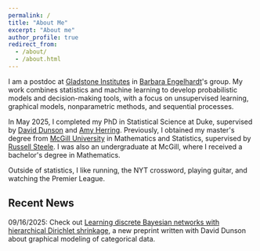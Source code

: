 ```yaml
---
permalink: /
title: "About Me"
excerpt: "About me"
author_profile: true
redirect_from: 
  - /about/
  - /about.html
---
```


I am a postdoc at [Gladstone Institutes](https://gladstone.org/) in [Barbara Engelhardt](https://scholar.google.com/citations?user=VEGtG7YAAAAJ&hl=en)'s group. My work combines statistics and machine learning to develop probabilistic models and decision-making tools, with a focus on unsupervised learning, graphical models, nonparametric methods, and sequential processes.

In May 2025, I completed my PhD in Statistical Science at Duke, supervised by [David Dunson](https://scholar.google.com/citations?user=KwEOawwAAAAJ&hl=en&oi=ao) and [Amy Herring](https://scholar.google.com/citations?user=Pw0lX_8AAAAJ&hl=en&oi=ao). Previously, I obtained my master's degree from [McGill University](https://www.mcgill.ca/mathstat/) in Mathematics and Statistics, supervised by [Russell Steele](https://scholar.google.com/citations?user=-HzKeNwAAAAJ&hl=en&oi=ao). I was also an undergraduate at McGill, where I received a bachelor's degree in Mathematics. 

Outside of statistics, I like running, the NYT crossword, playing guitar, and watching the Premier League.

## Recent News
09/16/2025: Check out [Learning discrete Bayesian networks with hierarchical Dirichlet shrinkage](https://arxiv.org/abs/2509.13267), a new preprint written with David Dunson about graphical modeling of categorical data.
<!--
04/28/2025: [Bayesian Learning of Clinically Meaningful Sepsis Phenotypes in Northern Tanzania](https://arxiv.org/abs/2405.01746) has been accepted to *The Annals of Applied Statistics*.

04/09/2025: [Product Centered Dirichlet Processes for Bayesian Multiview Clustering](https://arxiv.org/abs/2312.05365) has been accepted to the *Journal of the Royal Statistical Society, Series B*.

10/31/2024: [Bayesian Clustering via Fusing of Localized Densities](https://www.tandfonline.com/doi/full/10.1080/01621459.2024.2427935) has been accepted to the *Journal of the American Statistical Association: Theory and Methods*.

10/07/2024: A new version of [Product Centered Dirichlet Processes for Bayesian Multiview Clustering](https://arxiv.org/abs/2312.05365) is available on ArXiv. The updated code is on [Github](https://github.com/adombowsky/clic).

07/26/2024: We've just made an R package that implements FOLD available on Github: ```foldcluster```. See [this link](https://github.com/adombowsky/FOLD) for installation instructions.

05/06/2024: I've posted a new paper on arXiv about an application of clustering to medicine: Dombowsky et al. (2024+). [Bayesian Learning of Clinically Meaningful Sepsis Phenotypes in Northern Tanzania](https://arxiv.org/abs/2405.01746). Code to implement the simulation study can be found [here](https://github.com/adombowsky/CLAMR).

01/15/2024: I recieved the SBSS Student Paper Award for "Product Centered Dirichlet Processes for Dependent Clustering" for [JSM 2024 in Portland, OR](https://ww2.amstat.org/meetings/jsm/2024/). Looking forward to the conference.

12/12/2023: I've posted a new paper on arXiv about dependent clustering: Dombowsky and Dunson (2023+). [Product Centered Dirichlet Processes for Dependent Clustering](https://arxiv.org/abs/2312.05365). Code is on my [GitHub page](https://github.com/adombowsky/clic).

11/17/2023: I recieved an award for best long talk at [BAYSM 2023](https://events.stat.uconn.edu/BAYSM2023/) for my talk "Bayesian Clustering via Fusing of Localized Densities".

09/25/2023: I will be speaking as part of an invited session called "Recent Advances in Bayesian Clustering for Complex Data" at the [ISBA 2024 world meeting](https://www.unive.it/web/en/2208/home) in Venice, Italy.
-->




